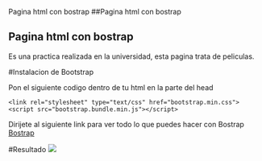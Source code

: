 
Pagina html con bostrap
##Pagina html con bostrap
## Pagina html con bostrap
Es una practica realizada en la universidad, esta pagina trata de peliculas.

#Instalacion de Bootstrap

Pon el siguiente codigo dentro de tu html en la parte del head

    <link rel="stylesheet" type="text/css" href="bootstrap.min.css">
    <script src="bootstrap.bundle.min.js"></script>
Dirijete al siguiente link para ver todo lo que puedes hacer con Bostrap
[Bostrap](https://getbootstrap.com/docs/5.2/getting-started/introduction/ "Bostrap")

#Resultado
[![](http://imgfz.com/i/otC7Pkl.png)](http://imgfz.com/i/otC7Pkl.png)
